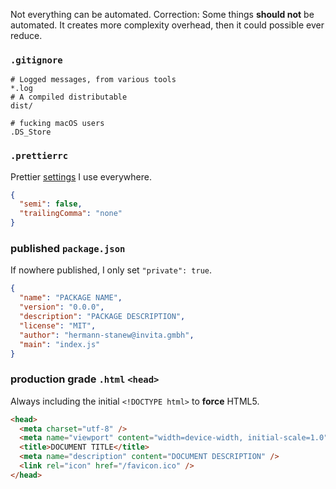 Not everything can be automated. Correction: Some things **should not** be automated. It creates more complexity overhead, then it could possible ever reduce.

### `.gitignore`

```ignore
# Logged messages, from various tools
*.log
# A compiled distributable
dist/

# fucking macOS users
.DS_Store
```

### `.prettierrc`

Prettier [settings](https://invita.link/prettier-playground) I use everywhere.

```json
{
  "semi": false,
  "trailingComma": "none"
}
```

### published `package.json`

If nowhere published, I only set `"private": true`.

```json
{
  "name": "PACKAGE NAME",
  "version": "0.0.0",
  "description": "PACKAGE DESCRIPTION",
  "license": "MIT",
  "author": "hermann-stanew@invita.gmbh",
  "main": "index.js"
}
```

### production grade `.html` `<head>`

Always including the initial `<!DOCTYPE html>` to **force** HTML5.

```html
<head>
  <meta charset="utf-8" />
  <meta name="viewport" content="width=device-width, initial-scale=1.0" />
  <title>DOCUMENT TITLE</title>
  <meta name="description" content="DOCUMENT DESCRIPTION" />
  <link rel="icon" href="/favicon.ico" />
</head>
```
